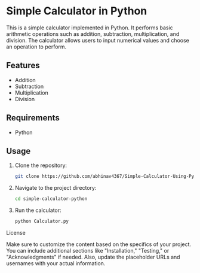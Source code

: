 # Simple Calculator in Python

This is a simple calculator implemented in Python. It performs basic arithmetic operations such as addition, subtraction, multiplication, and division. The calculator allows users to input numerical values and choose an operation to perform.

## Features

- Addition
- Subtraction
- Multiplication
- Division

## Requirements

- Python

## Usage

1. Clone the repository:

   ```bash
   git clone https://github.com/abhinav4367/Simple-Calculator-Using-Python.git

2. Navigate to the project directory:

   ```bash
   cd simple-calculator-python

4. Run the calculator:
   ```bash
   python Calculator.py

License


Make sure to customize the content based on the specifics of your project. You can include additional sections like "Installation," "Testing," or "Acknowledgments" if needed. Also, update the placeholder URLs and usernames with your actual information.


